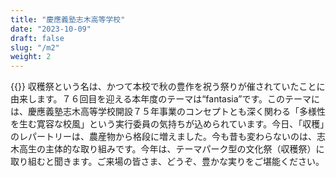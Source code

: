 ```yaml
---
title: "慶應義塾志木高等学校"
date: "2023-10-09"
draft: false
slug: "/m2"
weight: 2
---
```

{{<bolder text = "校長 高橋美樹">}}
収穫祭という名は、かつて本校で秋の豊作を祝う祭りが催されていたことに由来します。７６回目を迎える本年度のテーマは“fantasia”です。このテーマには、慶應義塾志木高等学校開設７５年事業のコンセプトとも深く関わる「多様性を生む寛容な校風」という実行委員の気持ちが込められています。今日、「収穫」のレパートリーは、農産物から格段に増えました。今も昔も変わらないのは、志木高生の主体的な取り組みです。今年は、テーマパーク型の文化祭（収穫祭）に取り組むと聞きます。ご来場の皆さま、どうぞ、豊かな実りをご堪能ください。
                    
